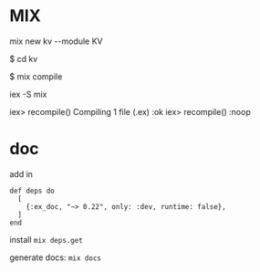 # MIX

mix new kv --module KV

$ cd kv

$ mix compile

iex -S mix

iex> recompile()
Compiling 1 file (.ex)
:ok
iex> recompile()
:noop


# doc

add in

```
def deps do
  [
    {:ex_doc, "~> 0.22", only: :dev, runtime: false},
  ]
end
```

install `mix deps.get`

generate docs: `mix docs`